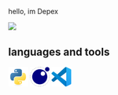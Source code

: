  hello, im Depex
 
 ![](https://komarev.com/ghpvc/?username=imnotdepex&color=grey&style=flat&label=visitors)

 ## languages and tools
<p align="left">
<img height="40" src="https://raw.githubusercontent.com/devicons/devicon/master/icons/python/python-original.svg"> 
<img height="40" src="https://raw.githubusercontent.com/devicons/devicon/master/icons/lua/lua-original.svg">
<img height="40" src="https://raw.githubusercontent.com/devicons/devicon/master/icons/vscode/vscode-original.svg">
